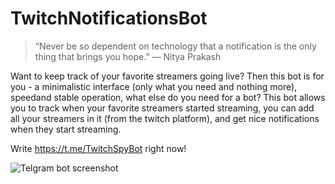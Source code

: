 # TwitchNotificationsBot

> “Never be so dependent on technology that a notification is the only thing that brings you hope.”
― Nitya Prakash

Want to keep track of your favorite streamers going live? Then this bot is for
   you - a minimalistic interface (only what you need and nothing more), speedand stable operation, what else do you need for a bot?
This bot allows you to track when your favorite streamers started streaming, you can add all your streamers in it (from the twitch platform), and get nice notifications when they start streaming.

Write https://t.me/TwitchSpyBot right now!


![Telgram bot screenshot](https://github.com/jjisolo/TwitchNotificationTelegramBot/raw/master/screenshot.jpg)
